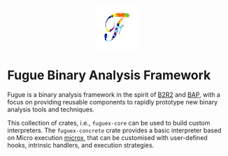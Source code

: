 <p align="center">
  <img alt="Fugue logo" src="https://raw.githubusercontent.com/fugue-re/fugue-core/master/data/fugue-logo-border-t.png" width="20%">
</p>

# Fugue Binary Analysis Framework

Fugue is a binary analysis framework in the spirit of [B2R2] and [BAP], with
a focus on providing reusable components to rapidly prototype new binary
analysis tools and techniques.

This collection of crates, i.e., `fuguex-core` can be used to build
custom interpreters. The `fuguex-concrete` crate provides a basic interpreter
based on Micro execution [microx], that can be customised with user-defined
hooks, intrinsic handlers, and execution strategies.

[BAP]: https://github.com/BinaryAnalysisPlatform/bap/
[B2R2]: https://github.com/B2R2-org/B2R2
[microx]: https://patricegodefroid.github.io/public_psfiles/icse2014.pdf
